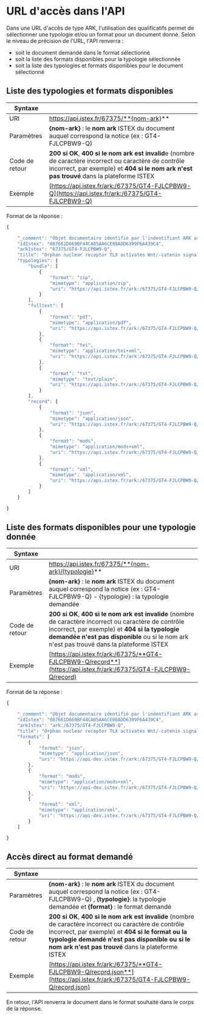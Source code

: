 # URL d'accès dans l'API

Dans une URL d'accès de type ARK, l'utilisation des qualificatifs permet de sélectionner une typologie et/ou un format pour un document donné. Selon le niveau de précision de l'URL, l'API renverra :

* soit le document demandé dans le format sélectionné
* soit la liste des formats disponibles pour la typologie sélectionnée
* soit la liste des typologies et formats disponibles pour le document sélectionné

## Liste des typologies et formats disponibles

| Syntaxe |  |
| --- | --- |
| URI | https://api.istex.fr/67375/**{nom-ark}** |
| Paramètres |  **{nom-ark}** : le **nom ark** ISTEX du document auquel correspond la notice \(ex : GT4-FJLCPBW9-Q\) |
| Code de retour | **200 si OK**,  **400 si le nom ark est invalid**e \(nombre de caractère incorrect ou caractère de contrôle incorrect, par exemple\)  et  **404 si le nom ark n'est pas trouvé** dans la plateforme ISTEX |
| Exemple | [https://api.istex.fr/ark:/67375/GT4-FJLCPBW9-Q](https://api.istex.fr/ark:/67375/GT4-FJLCPBW9-Q) |

Format de la réponse :

```javascript
{

    "_comment": "Objet documentaire identifié par l'indentifiant ARK ark:/67375/GT4-FJLCPBW9-Q. Liste des typologies et formats disponibles correspondant",
    "idIstex": "087661D669BF44CA05AA6CE08ADD6399F6A439C4",
    "arkIstex": "67375/GT4-FJLCPBW9-Q",
    "title": "Orphan nuclear receptor TLX activates Wnt/-catenin signalling to stimulate neural stem cell proliferation and self-renewal",
    "typologies": {
        "bundle": [
            {
                "format": "zip",
                "mimetype": "application/zip",
                "uri": "https://api.istex.fr/ark:/67375/GT4-FJLCPBW9-Q/bundle.zip"
            }
        ],
        "fulltext": [
            {
                "format": "pdf",
                "mimetype": "application/pdf",
                "uri": "https://api.istex.fr/ark:/67375/GT4-FJLCPBW9-Q/fulltext.pdf"
            },
            {
                "format": "tei",
                "mimetype": "application/tei+xml",
                "uri": "https://api.istex.fr/ark:/67375/GT4-FJLCPBW9-Q/fulltext.tei"
            },
            {
                "format": "txt",
                "mimetype": "text/plain",
                "uri": "https://api.istex.fr/ark:/67375/GT4-FJLCPBW9-Q/fulltext.txt"
            }
        ],
        "record": [
            {
                "format": "json",
                "mimetype": "application/json",
                "uri": "https://api.istex.fr/ark:/67375/GT4-FJLCPBW9-Q/record.json"
            },
            {
                "format": "mods",
                "mimetype": "application/mods+xml",
                "uri": "https://api.istex.fr/ark:/67375/GT4-FJLCPBW9-Q/record.mods"
            },
            {
                "format": "xml",
                "mimetype": "application/xml",
                "uri": "https://api.istex.fr/ark:/67375/GT4-FJLCPBW9-Q/record.xml"
            }
        ]
    }

}
```

## Liste des formats disponibles pour une typologie donnée

| Syntaxe |  |
| --- | --- |
| URI | https://api.istex.fr/67375/**{nom-ark}/{typologie}** |
| Paramètres |  **{nom-ark}** : le **nom ark** ISTEX du document auquel correspond la notice \(ex : GT4-FJLCPBW9-Q\) - {typologie} : la typologie demandée |
| Code de retour | **200 si OK**,  **400 si le nom ark est invalide** \(nombre de caractère incorrect ou caractère de contrôle incorrect, par exemple\) et  **404 si la typologie demandée n'est pas disponible** ou si le nom ark n'est pas trouvé dans la plateforme ISTEX |
| Exemple | [https://api.istex.fr/ark:/67375/**GT4-FJLCPBW9-Q/record**](https://api.istex.fr/ark:/67375/GT4-FJLCPBW9-Q/record) |

Format de la réponse :

```javascript
{

    "_comment": "Objet documentaire identifié par l'indentifiant ARK ark:/67375/GT4-FJLCPBW9-Q. Liste des formats disponibles correspondant à la typologie 'record' pour ce document ",
    "idIstex": "087661D669BF44CA05AA6CE08ADD6399F6A439C4",
    "arkIstex": "ark:/67375/GT4-FJLCPBW9-Q",
    "title": "Orphan nuclear receptor TLX activates Wnt/-catenin signalling to stimulate neural stem cell proliferation and self-renewal",
    "formats": [
        {
            "format": "json",
            "mimetype": "application/json",
            "uri": "https://api-dev.istex.fr/ark:/67375/GT4-FJLCPBW9-Q/record.json"
        },
        {
            "format": "mods",
            "mimetype": "application/mods+xml",
            "uri": "https://api-dev.istex.fr/ark:/67375/GT4-FJLCPBW9-Q/record.mods"
        },
        {
            "format": "xml",
            "mimetype": "application/xml",
            "uri": "https://api-dev.istex.fr/ark:/67375/GT4-FJLCPBW9-Q/record.xml"
        }
    ]

}
```

## Accès direct au format demandé

| Syntaxe |  |
| --- | --- |
| Paramètres | **{nom-ark}** : le **nom ark** ISTEX du document auquel correspond la notice \(ex : GT4-FJLCPBW9-Q\) , **{typologie}**: la typologie demandée  et  **{format}** : le format demandé |
| Code de retour | **200 si OK**, **400 si le nom ark est invalide** \(nombre de caractère incorrect ou caractère de contrôle incorrect, par exemple\) et **404 si le format ou la typologie demandé n'est pas disponible ou si le nom ark n'est pas trouvé** dans la plateforme ISTEX |
| Exemple | [https://api.istex.fr/ark:/67375/**GT4-FJLCPBW9-Q/record.json**](https://api.istex.fr/ark:/67375/GT4-FJLCPBW9-Q/record.json) |

En retour, l'API renverra le document dans le format souhaité dans le corps de la réponse.


